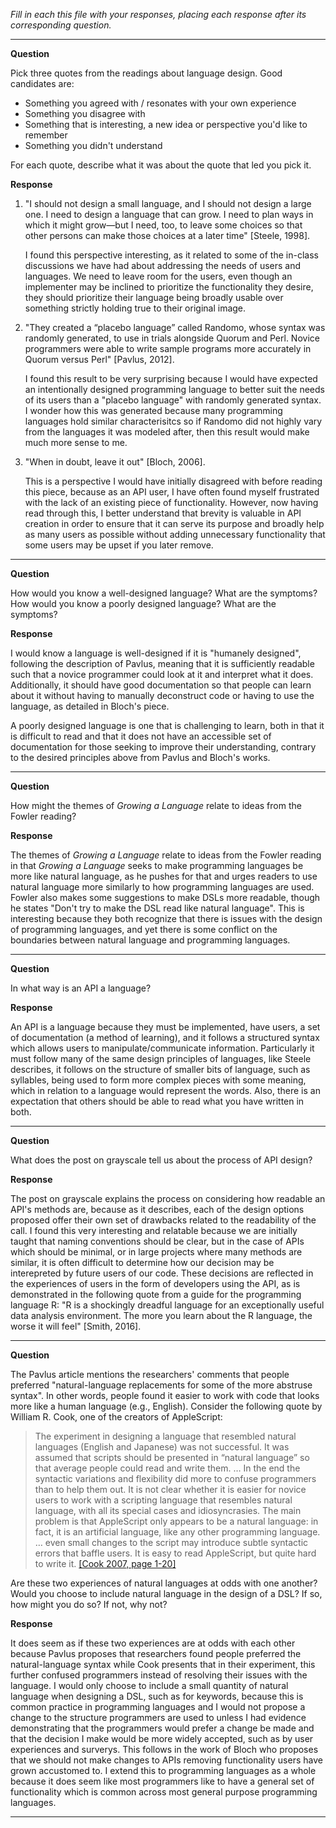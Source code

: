 _Fill in each this file with your responses, placing each response after its
corresponding question._

---

**Question**

Pick three quotes from the readings about language design. Good candidates
are:

- Something you agreed with / resonates with your own experience
- Something you disagree with
- Something that is interesting, a new idea or perspective you'd like to remember
- Something you didn't understand

For each quote, describe what it was about the quote that led you pick it.

**Response**

1. "I should not design a small language, and I should not design a large one. I need to design a language that can grow. I need to plan ways in which it might grow—but I need, too, to leave some choices so that other persons can make those choices at a later time" [Steele, 1998].

   I found this perspective interesting, as it related to some of the in-class discussions we have had about addressing the needs of users and languages. We need to leave room for the users, even though an implementer may be inclined to prioritize the functionality they desire, they should prioritize their language being broadly usable over something strictly holding true to their original image.

2. "They created a “placebo language” called Randomo, whose syntax was randomly generated, to use in trials alongside Quorum and Perl. Novice programmers were able to write sample programs more accurately in Quorum versus Perl" [Pavlus, 2012].
   
   I found this result to be very surprising because I would have expected an intentionally designed programming language to better suit the needs of its users than a "placebo language" with randomly generated syntax. I wonder how this was generated because many programming languages hold similar characterisitcs so if Randomo did not highly vary from the languages it was modeled after, then this result would make much more sense to me.

3. "When in doubt, leave it out" [Bloch, 2006].

    This is a perspective I would have initially disagreed with before reading this piece, because as an API user, I have often found myself frustrated with the lack of an existing piece of functionality. However, now having read through this, I better understand that brevity is valuable in API creation in order to ensure that it can serve its purpose and broadly help as many users as possible without adding unnecessary functionality that some users may be upset if you later remove.

---

**Question**

How would you know a well-designed language? What are the symptoms? How would
you know a poorly designed language? What are the symptoms?

**Response**

I would know a language is well-designed if it is "humanely designed", following the description of Pavlus, meaning that it is sufficiently readable such that a novice programmer could look at it and interpret what it does. Additionally, it should have good documentation so that people can learn about it without having to manually deconstruct code or having to use the language, as detailed in Bloch's piece. 

A poorly designed language is one that is challenging to learn, both in that it is difficult to read and that it does not have an accessible set of documentation for those seeking to improve their understanding, contrary to the desired principles above from Pavlus and Bloch's works.

---

**Question**

How might the themes of _Growing a Language_ relate to ideas from the Fowler reading?

**Response**

The themes of _Growing a Language_ relate to ideas from the Fowler reading in that _Growing a Language_ seeks to make programming languages be more like natural language, as he pushes for that and urges readers to use natural language more similarly to how programming languages are used. Fowler also makes some suggestions to make DSLs more readable, though he states "Don't try to make the DSL read like natural language". This is interesting because they both recognize that there is issues with the design of programming languages, and yet there is some conflict on the boundaries between natural language and programming languages.

---

**Question**

In what way is an API a language?

**Response**

An API is a language because they must be implemented, have users, a set of documentation (a method of learning), and it follows a structured syntax which allows users to manipulate/communicate information. Particularly it must follow many of the same design principles of languages, like Steele describes, it follows on the structure of smaller bits of language, such as syllables, being used to form more complex pieces with some meaning, which in relation to a language would represent the words. Also, there is an expectation that others should be able to read what you have written in both.

---

**Question**

What does the post on grayscale tell us about the process of API design?

**Response**

The post on grayscale explains the process on considering how readable an API's methods are, because as it describes, each of the design options proposed offer their own set of drawbacks related to the readability of the call. I found this very interesting and relatable because we are initially taught that naming conventions should be clear, but in the case of APIs which should be minimal, or in large projects where many methods are similar, it is often difficult to determine how our decision may be interepreted by future users of our code. These decisions are reflected in the experiences of users in the form of developers using the API, as is demonstrated in the following quote from a guide for the programming language R: "R is a shockingly dreadful language for an exceptionally useful data analysis environment. The more you learn about the R language, the worse it will feel" [Smith, 2016]. 

---

**Question**

The Pavlus article mentions the researchers' comments that people preferred
"natural-language replacements for some of the more abstruse syntax". In other
words, people found it easier to work with code that looks more like a human language (e.g.,
English). Consider the following quote by William R. Cook, one of the creators
of AppleScript:

> The experiment in designing a language that resembled natural languages (English
> and Japanese) was not successful. It was assumed that scripts should be
> presented in “natural language” so that average people could read and write
> them. … In the end the syntactic variations and flexibility did more to confuse
> programmers than to help them out. It is not clear whether it is easier for
> novice users to work with a scripting language that resembles natural language,
> with all its special cases and idiosyncrasies. The main problem is that
> AppleScript only appears to be a natural language: in fact, it is an artificial
> language, like any other programming language. … even small changes to the
> script may introduce subtle syntactic errors that baffle users. It is easy to
> read AppleScript, but quite hard to write it.
> [[Cook 2007, page 1-20]](https://dl.acm.org/citation.cfm?doid=1238844.1238845)

Are these two experiences of natural languages at odds with one another? Would
you choose to include natural language in the design of a DSL? If so, how might
you do so? If not, why not?

**Response**

It does seem as if these two experiences are at odds with each other because Pavlus proposes that researchers found people preferred the natural-language syntax while Cook presents that in their experiment, this further confused programmers instead of resolving their issues with the language. I would only choose to include a small quantity of natural language when designing a DSL, such as for keywords, because this is common practice in programming languages and I would not propose a change to the structure programmers are used to unless I had evidence demonstrating that the programmers would prefer a change be made and that the decision I make would be more widely accepted, such as by user experiences and surverys. This follows in the work of Bloch who proposes that we should not make changes to APIs removing functionality users have grown accustomed to. I extend this to programming languages as a whole because it does seem like most programmers like to have a general set of functionality which is common across most general purpose programming languages.

---
